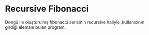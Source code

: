 # Recursive Fibonacci

Döngü ile oluşturulmş fibonacci serisinin recursive haliyle ,kullanıcının girdiği elemanı bulan program.